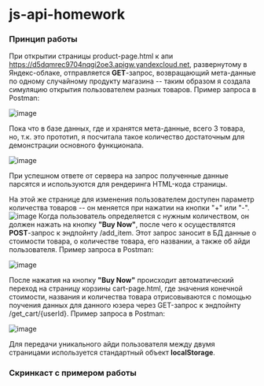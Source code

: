 # js-api-homework

### Принцип работы
При открытии страницы product-page.html к апи https://d5dqmrec9704nqgi2oe3.apigw.yandexcloud.net, развернутому в Яндекс-облаке, отправляется **GET**-запрос, возвращающий  мета-данные по одному случайному продукту магазина -- таким образом я создала симуляцию открытия пользователем разных товаров. Пример запроса в Postman:

![image](https://github.com/tivakhrusheva/js-api-homework/assets/91075802/d1f78ddc-7a90-4d5f-b2c8-0daec48776cf)

Пока что в базе данных, где и хранятся мета-данные, всего 3 товара, но, т.к. это прототип, я посчитала такое количество достаточным для демонстрации основного функционала.

![image](https://github.com/tivakhrusheva/js-api-homework/assets/91075802/2ca20262-20a9-4856-958d-eab8ea713f4f)

При успешном ответе от сервера на запрос полученные данные парсятся и используются для рендеринга HTML-кода страницы. 

На этой же странице для изменения пользователем доступен параметр количества товаров -- он меняется при нажатии на кнопки "+" или "-".
![image](https://github.com/tivakhrusheva/js-api-homework/assets/91075802/fd00652d-f520-4fa3-b201-406a390776bb)
Когда пользователь определяется с нужным количеством, он должен нажать на кнопку **"Buy Now"**, после чего к осуществлятся **POST**-запрос к эндпойнту /add_item. Этот запрос заносит в БД данные о стоимости товара, о количестве товара, его названии, а также об айди пользователя. Пример запроса в Postman:

![image](https://github.com/tivakhrusheva/js-api-homework/assets/91075802/8ffd85d3-5f7b-4fc6-bd5c-0ed6445e5c01)

После нажатия на кнопку **"Buy Now"** происходит автоматический переход на страницу корзины cart-page.html, где значения конечной стоимости, названия и количества товара отрисовываются с помощью поучения данных для данного юзера через GET-запрос к эндпойнту /get_cart/{userId}. Пример запроса в Postman:

![image](https://github.com/tivakhrusheva/js-api-homework/assets/91075802/fad02f62-9bb9-4fa4-a3d7-26163cbc87cc)

Для передачи уникального айди пользователя между двумя страницами используется стандартный объект **localStorage**.
### Скринкаст с примером работы
